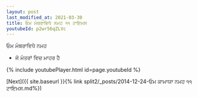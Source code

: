 ```yaml
---
layout: post
last_modified_at: 2021-03-30
title: ਓਮ ਮੰਥਰਾਵਿਧੇ ਨਮਹ ੧੧ ਟਾਇਮਸ
youtubeId: p2wr56qZLVc
---
```

 
 
 ਓਮ ਮੰਥਰਾਵਿਧੇ ਨਮਹ  
 
 -  ਜੋ ਮੰਤਰਾਂ ਵਿਚ ਮਾਹਰ ਹੈ 
 
  
 
  
 
 
 
 
 
 


{% include youtubePlayer.html id=page.youtubeId %}
 
[Next]({{ site.baseurl }}{% link  split2/_posts/2014-12-24-ਓਮ ਕਾਮਾਯਾ ਨਮਹ ੧੧ ਟਾਇਮਸ.md%})
 
